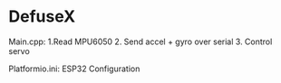 # DefuseX
Main.cpp:
1.Read MPU6050
2. Send accel + gyro over serial
3. Control servo

Platformio.ini:
ESP32 Configuration
